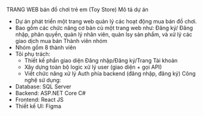 TRANG WEB bán đồ chơi trẻ em (Toy Store)
Mô tả dự án
- Dự án phát triển một trang web quản lý các hoạt động mua bán đồ chơi.
- Bao gồm các chức năng cơ bản củ một trang web như: Đăng ký/ Đăng nhập, phân quyền, quản lý nhân viên, quản lsy sản phẩm, và xử lý các giao dịch mua bán 
Thành viên nhóm
- Nhóm gồm 8 thành viên
- Tôi phụ trách:
  + Thiết kế phần giao diện Đăng nhập/Đăng ký/Trang Tài khoản
  + Xây dựng toàn bộ logic xử lý user (giao diện + gọi API)
  + Viết chức năng xử lý Auth phía backend (đăng nhập, đăng ký)
Công nghệ sử dụng:
- Database: SQL Server
- Backend: ASP.NET Core C#
- Frontend: React JS
- Thiết kế UI: Figma
